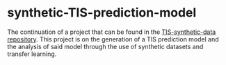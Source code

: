 # synthetic-TIS-prediction-model
The continuation of a project that can be found in the [TIS-synthetic-data repository](https://github.com/YunseolPark/BAthesis-TIS-prediction-using-synthetic-data).
This project is on the generation of a TIS prediction model and the analysis of said model through the use of synthetic datasets and transfer learning.
